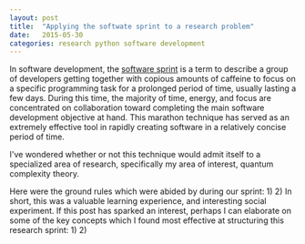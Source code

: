 ```yaml
---
layout: post
title:  "Applying the softwate sprint to a research problem"
date:   2015-05-30 
categories: research python software development
---
```


In software development, the [software sprint][sprint] is a term to describe a group of developers getting together with copious amounts of caffeine to focus on a 
specific programming task for a prolonged period of time, usually lasting a few days. During this time, the majority of time, energy, and focus are concentrated
on collaboration toward completing the main software development objective at hand. This marathon technique has served as an extremely effective tool in rapidly
creating software in a relatively concise period of time. 

I've wondered whether or not this technique would admit itself to a specialized area of research, specifically my area of interest, quantum complexity theory. 

Here were the ground rules which were abided by during our sprint:
1) 
2)
In short, this was a valuable learning experience, and interesting social experiment. If this post has sparked an interest, perhaps I can elaborate on some of the key concepts which I found most effective at structuring this research sprint:
1)
2)   



[sprint]: http://en.wikipedia.org/wiki/Sprint_%28software_development%29
[arxiv]: http://arxiv.org/abs/1307.3232